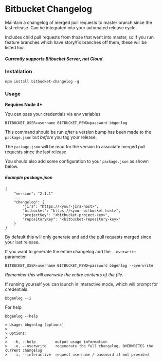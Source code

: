 # Bitbucket Changelog

Maintain a changelog of merged pull requests to master branch since 
the last release. Can be integrated into your automated release cycle.

Includes child pull requests from those that went into master, so if you
run feature branches which have story/fix branches off them, these will be listed too.

##### Currently supports Bitbucket Server, _not Cloud_.

### Installation

	npm install bitbucket-changelog -g

### Usage

__Requires Node 4+__

You can pass your credentials via env variables

	BITBUCKET_USER=username BITBUCKET_PSWD=password bbgenlog

This command should be run _after_ a version bump has been made to the `package.json`
but _before_ you tag your release.

The `package.json` will be read for the version to associate merged pull requests
since the last release.

You should also add some configuration to your `package.json` as shown below.

##### Example package.json

	{
		"version": "2.1.1"
		...
		"changelog": {
            "jira": "https://<your-jira-host>",
            "bitbucket": "https://<your-bitbucket-host>",
            "projectKey": "<bitbucket-project-key>",
            "repositoryKey": "<bitbucket-repository-key>"
        }
    }

	
By default this will only generate and add the pull requests merged since your last release.

If you want to generate the entire changelog add the `--overwrite` parameter. 

	BITBUCKET_USER=username BITBUCKET_PSWD=password bbgenlog --overwrite

_Remember this will overwrite the entire contents of the file._

If running yourself you can launch in interactive mode, which will prompt for credentials.

	bbgenlog --i

For help
	
    bbgenlog --help

    > Usage: bbgenlog [options]
	> 
    > Options:
	> 
    >   -h, --help         output usage information
    >   -o, --overwrite    regenerate the full changelog. OVERWRITES the current changelog
    >   -i, --interactive  request username / password if not provided

